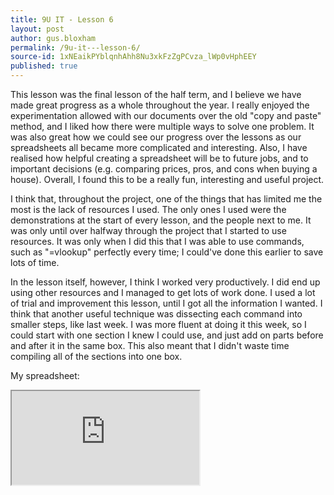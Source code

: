 ```yaml
---
title: 9U IT - Lesson 6
layout: post
author: gus.bloxham
permalink: /9u-it---lesson-6/
source-id: 1xNEaikPYblqnhAhh8Nu3xkFzZgPCvza_lWp0vHphEEY
published: true
---
```

This lesson was the final lesson of the half term, and I believe we have made great progress as a whole throughout the year. I really enjoyed the experimentation allowed with our documents over the old "copy and paste" method, and I liked how there were multiple ways to solve one problem. It was also great how we could see our progress over the lessons as our spreadsheets all became more complicated and interesting. Also, I have realised how helpful creating a spreadsheet will be to future jobs, and to important decisions (e.g. comparing prices, pros, and cons when buying a house). Overall, I found this to be a really fun, interesting and useful project.

I think that, throughout the project, one of the things that has limited me the most is the lack of resources I used. The only ones I used were the demonstrations at the start of every lesson, and the people next to me. It was only until over halfway through the project that I started to use resources. It was only when I did this that I was able to use commands, such as "=vlookup" perfectly every time; I could've done this earlier to save lots of time.

In the lesson itself, however, I think I worked very productively. I did end up using other resources and I managed to get lots of work done. I used a lot of trial and improvement this lesson, until I got all the information I wanted. I think that another useful technique was dissecting each command into smaller steps, like last week. I was more fluent at doing it this week, so I could start with one section I knew I could use, and just add on parts before and after it in the same box. This also meant that I didn't waste time compiling all of the sections into one box.

My spreadsheet:

<iframe src="https://docs.google.com/spreadsheets/d/e/2PACX-1vQAnrUXI-4Eq_Zn7fr8Nji5X93mNyTvBYRvXOnF1jlULhET92ykHZD1hpC29tsGROJf9wLLNg_pKBVF/pubhtml?widget=true&amp;headers=false"></iframe>
